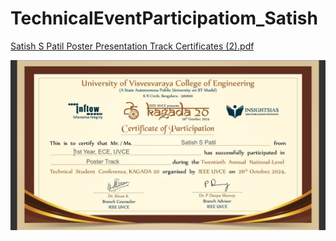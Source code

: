 # TechnicalEventParticipatiom_Satish



[Satish S Patil  Poster Presentation Track Certificates (2).pdf](https://github.com/user-attachments/files/22067889/Satish.S.Patil.Poster.Presentation.Track.Certificates.2.pdf)




![image alt](https://github.com/satishspatil-01/TechnicalEventParticipatiom_Satish/blob/b4e948e2168429229ea8e95cea324b6c944da3b3/Screenshot%202025-08-31%20232315.png)
